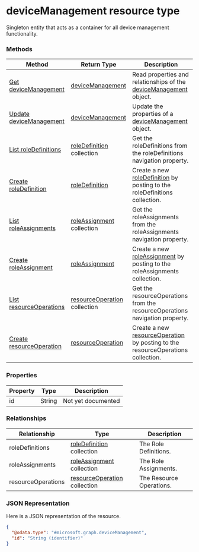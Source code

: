 ﻿# deviceManagement resource type

Singleton entity that acts as a container for all device management functionality.
### Methods
|Method|Return Type|Description|
|---|---|---|
|[Get deviceManagement](../api/intune_rbac_deviceManagement_get.md)|[deviceManagement](../resources/intune_rbac_deviceManagement.md)|Read properties and relationships of the [deviceManagement](../resources/intune_rbac_deviceManagement.md) object.|
|[Update deviceManagement](../api/intune_rbac_deviceManagement_update.md)|[deviceManagement](../resources/intune_rbac_deviceManagement.md)|Update the properties of a [deviceManagement](../resources/intune_rbac_deviceManagement.md) object.|
|[List roleDefinitions](../api/intune_rbac_deviceManagement_list_roleDefinition.md)|[roleDefinition](../resources/intune_rbac_roleDefinition.md) collection|Get the roleDefinitions from the roleDefinitions navigation property.|
|[Create roleDefinition](../api/intune_rbac_deviceManagement_create_roleDefinition.md)|[roleDefinition](../resources/intune_rbac_roleDefinition.md)|Create a new [roleDefinition](../resources/intune_rbac_roleDefinition.md) by posting to the roleDefinitions collection.|
|[List roleAssignments](../api/intune_rbac_deviceManagement_list_roleAssignment.md)|[roleAssignment](../resources/intune_rbac_roleAssignment.md) collection|Get the roleAssignments from the roleAssignments navigation property.|
|[Create roleAssignment](../api/intune_rbac_deviceManagement_create_roleAssignment.md)|[roleAssignment](../resources/intune_rbac_roleAssignment.md)|Create a new [roleAssignment](../resources/intune_rbac_roleAssignment.md) by posting to the roleAssignments collection.|
|[List resourceOperations](../api/intune_rbac_deviceManagement_list_resourceOperation.md)|[resourceOperation](../resources/intune_rbac_resourceOperation.md) collection|Get the resourceOperations from the resourceOperations navigation property.|
|[Create resourceOperation](../api/intune_rbac_deviceManagement_create_resourceOperation.md)|[resourceOperation](../resources/intune_rbac_resourceOperation.md)|Create a new [resourceOperation](../resources/intune_rbac_resourceOperation.md) by posting to the resourceOperations collection.|

### Properties
|Property|Type|Description|
|---|---|---|
|id|String|Not yet documented|

### Relationships
|Relationship|Type|Description|
|---|---|---|
|roleDefinitions|[roleDefinition](../resources/intune_rbac_roleDefinition.md) collection|The Role Definitions.|
|roleAssignments|[roleAssignment](../resources/intune_rbac_roleAssignment.md) collection|The Role Assignments.|
|resourceOperations|[resourceOperation](../resources/intune_rbac_resourceOperation.md) collection|The Resource Operations.|

### JSON Representation
Here is a JSON representation of the resource.
<!-- {
  "blockType": "resource",
  "keyProperty": "id",
  "@odata.type": "microsoft.graph.deviceManagement"
}
-->
```json
{
  "@odata.type": "#microsoft.graph.deviceManagement",
  "id": "String (identifier)"
}
```




